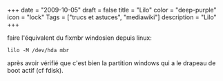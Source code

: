 +++
date = "2009-10-05"
draft = false
title = "Lilo"
color = "deep-purple"
icon = "lock"
Tags = ["trucs et astuces", "mediawiki"]
description = "Lilo"
+++

faire l'équivalent du fixmbr windosien depuis linux:

    lilo -M /dev/hda mbr 

après avoir vérifié que c'est bien la partition windows qui a le drapeau
de boot actif (cf fdisk).
